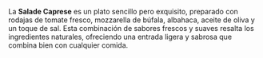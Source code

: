 La **Salade Caprese** es un plato sencillo pero exquisito, preparado con rodajas de tomate fresco, mozzarella de búfala, albahaca, aceite de oliva y un toque de sal. Esta combinación de sabores frescos y suaves resalta los ingredientes naturales, ofreciendo una entrada ligera y sabrosa que combina bien con cualquier comida.